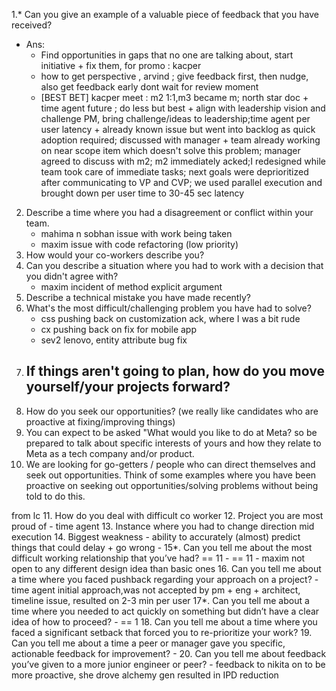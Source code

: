 1.* Can you give an example of a valuable piece of feedback that you have received?
- Ans: 
    - Find opportunities in gaps that no one are talking about, start initiative + fix them, for promo : kacper
    - how to get perspective , arvind ; give feedback first, then nudge, also get feedback early dont wait for review moment
    - [BEST BET] kacper meet : m2 1:1,m3 became m; north star doc +  time agent future ; do less but best + align with leadership vision and challenge PM, bring challenge/ideas to leadership;time agent per user latency + already known issue but went into backlog as quick adoption required; discussed with manager + team already working on near scope item which doesn't solve this problem; manager agreed to discuss with m2; m2 immediately acked;I redesigned while team took care of immediate tasks; next goals were deprioritized after communicating to VP and CVP; we used parallel execution and brought down per user time to 30-45 sec latency 

2. Describe a time where you had a disagreement or conflict within your team.
    - mahima n sobhan issue with work being taken
    - maxim issue with code refactoring (low priority)
3. How would your co-workers describe you?
4. Can you describe a situation where you had to work with a decision that you didn't agree with?
    - maxim incident of method explicit argument
5. Describe a technical mistake you have made recently?
6. What's the most difficult/challenging problem you have had to solve?
    - css pushing back on customization ack, where I was a bit rude
    - cx pushing back on fix for mobile app
    - sev2 lenovo, entity attribute bug fix
7. If things aren't going to plan, how do you move yourself/your projects forward?
    - 
8. How do you seek our opportunities? (we really like candidates who are proactive at fixing/improving things)
9. You can expect to be asked "What would you like to do at Meta? so be prepared to talk about specific interests of yours and how they relate to Meta as a tech company and/or product.
10. We are looking for go-getters / people who can direct themselves and seek out opportunities. Think of some examples where you have been proactive on seeking out opportunities/solving problems without being told to do this.

from lc
11. How do you deal with difficult co worker
12. Project you are most proud of
    - time agent
13. Instance where you had to change direction mid execution
14. Biggest weakness
    - ability to accurately (almost) predict things that could delay + go wrong
    - 
15*. Can you tell me about the most difficult working relationship that you’ve had? == 11
    - == 11
    - maxim not open to any different design idea than basic ones
16. Can you tell me about a time where you faced pushback regarding your approach on a project?
    - time agent initial approach,was not accepted by pm + eng + architect, timeline issue, resulted on 2-3 min per user
17*. Can you tell me about a time where you needed to act quickly on something but didn’t have a clear idea of how to proceed? 
    - == 1
18. Can you tell me about a time where you faced a significant setback that forced you to re-prioritize your work?
19. Can you tell me about a time a peer or manager gave you specific, actionable feedback for improvement?
    - 
20. Can you tell me about feedback you’ve given to a more junior engineer or peer?
    - feedback to nikita on to be more proactive, she drove alchemy gen resulted in IPD reduction